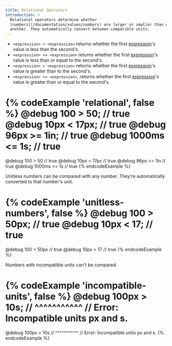 ```yaml
---
title: Relational Operators
introduction: >
  Relational operators determine whether
  [numbers](/documentation/values/numbers) are larger or smaller than one
  another. They automatically convert between compatible units.
---
```


* `<expression> < <expression>` returns whether the first [expression][]'s value
  is less than the second's.
* `<expression> <= <expression>` returns whether the first [expression][]'s
  value is less than or equal to the second's.
* `<expression> > <expression>` returns whether the first [expression][]'s value
  is greater than to the second's.
* `<expression> >= <expression>`, returns whether the first [expression][]'s
  value is greater than or equal to the second's.

[expression]: /documentation/syntax/structure#expressions

{% codeExample 'relational', false %}
  @debug 100 > 50; // true
  @debug 10px < 17px; // true
  @debug 96px >= 1in; // true
  @debug 1000ms <= 1s; // true
  ===
  @debug 100 > 50  // true
  @debug 10px < 17px  // true
  @debug 96px >= 1in  // true
  @debug 1000ms <= 1s  // true
{% endcodeExample %}

Unitless numbers can be compared with any number. They're automatically
converted to that number's unit.

{% codeExample 'unitless-numbers', false %}
  @debug 100 > 50px; // true
  @debug 10px < 17; // true
  ===
  @debug 100 > 50px  // true
  @debug 10px < 17  // true
{% endcodeExample %}

Numbers with incompatible units can't be compared.

{% codeExample 'incompatible-units', false %}
  @debug 100px > 10s;
  //     ^^^^^^^^^^^
  // Error: Incompatible units px and s.
  ===
  @debug 100px > 10s
  //     ^^^^^^^^^^^
  // Error: Incompatible units px and s.
{% endcodeExample %}
